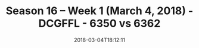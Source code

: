 ---
title: Season 16 – Week 1 (March 4, 2018) - DCGFFL - 6350 vs 6362
teams_score:
- team: 6350
  score: 34
- team: 6362
  score: 32
mvp: Max Rothschild, Daniel Honeycutt
game-ball: ''
sportsperson: ''
season: 16
week: 1
date: '2018-03-04T18:12:11'
pageid: season-16-week-1-march-4-2018-6350-vs-6362
---